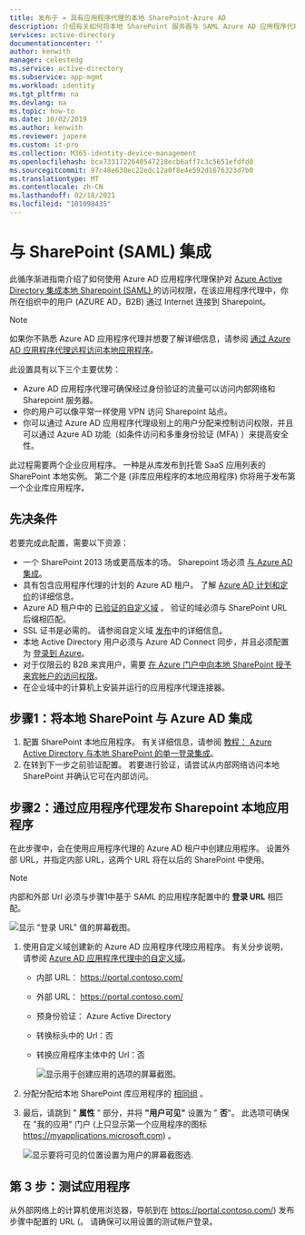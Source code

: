 ```yaml
---
title: 发布于 = 具有应用程序代理的本地 SharePoint-Azure AD
description: 介绍有关如何将本地 SharePoint 服务器与 SAML Azure AD 应用程序代理集成的基础知识。
services: active-directory
documentationcenter: ''
author: kenwith
manager: celestedg
ms.service: active-directory
ms.subservice: app-mgmt
ms.workload: identity
ms.tgt_pltfrm: na
ms.devlang: na
ms.topic: how-to
ms.date: 10/02/2019
ms.author: kenwith
ms.reviewer: japere
ms.custom: it-pro
ms.collection: M365-identity-device-management
ms.openlocfilehash: bca7331722640547218ecb6aff7c3c5651efdfd0
ms.sourcegitcommit: 97c48e630ec22edc12a0f8e4e592d1676323d7b0
ms.translationtype: MT
ms.contentlocale: zh-CN
ms.lasthandoff: 02/18/2021
ms.locfileid: "101098435"
---
```

# <a name="integrate-with-sharepoint-saml"></a>与 SharePoint (SAML) 集成

此循序渐进指南介绍了如何使用 Azure AD 应用程序代理保护对 [Azure Active Directory 集成本地 Sharepoint (SAML) ](https://docs.microsoft.com/azure/active-directory/saas-apps/sharepoint-on-premises-tutorial) 的访问权限，在该应用程序代理中，你所在组织中的用户 (AZURE AD，B2B) 通过 Internet 连接到 Sharepoint。

> [!NOTE] 
> 如果你不熟悉 Azure AD 应用程序代理并想要了解详细信息，请参阅 [通过 Azure AD 应用程序代理远程访问本地应用程序](https://docs.microsoft.com/azure/active-directory/manage-apps/application-proxy)。

此设置具有以下三个主要优势：

- Azure AD 应用程序代理可确保经过身份验证的流量可以访问内部网络和 Sharepoint 服务器。
- 你的用户可以像平常一样使用 VPN 访问 Sharepoint 站点。
- 你可以通过 Azure AD 应用程序代理级别上的用户分配来控制访问权限，并且可以通过 Azure AD 功能（如条件访问和多重身份验证 (MFA) ）来提高安全性。

此过程需要两个企业应用程序。 一种是从库发布到托管 SaaS 应用列表的 SharePoint 本地实例。 第二个是 (非库应用程序的本地应用程序) 你将用于发布第一个企业库应用程序。

## <a name="prerequisites"></a>先决条件

若要完成此配置，需要以下资源：
 - 一个 SharePoint 2013 场或更高版本的场。 Sharepoint 场必须 [与 Azure AD 集成](https://docs.microsoft.com/azure/active-directory/saas-apps/sharepoint-on-premises-tutorial)。
 - 具有包含应用程序代理的计划的 Azure AD 租户。 了解 [Azure AD 计划和定价](https://azure.microsoft.com/pricing/details/active-directory/)的详细信息。
 - Azure AD 租户中的 [已验证的自定义域](https://docs.microsoft.com/azure/active-directory/fundamentals/add-custom-domain) 。 验证的域必须与 SharePoint URL 后缀相匹配。
 - SSL 证书是必需的。 请参阅自定义域 [发布](https://docs.microsoft.com/azure/active-directory/manage-apps/application-proxy-configure-custom-domain)中的详细信息。
 - 本地 Active Directory 用户必须与 Azure AD Connect 同步，并且必须配置为 [登录到 Azure](https://docs.microsoft.com/azure/active-directory/hybrid/plan-connect-user-signin)。 
 - 对于仅限云的 B2B 来宾用户，需要 [在 Azure 门户中向本地 SharePoint 授予来宾帐户的访问权限](https://docs.microsoft.com/azure/active-directory/saas-apps/sharepoint-on-premises-tutorial#grant-access-to-a-guest-account-to-sharepoint-on-premises-in-the-azure-portal)。
 - 在企业域中的计算机上安装并运行的应用程序代理连接器。


## <a name="step-1-integrate-sharepoint-on-premises-with-azure-ad"></a>步骤1：将本地 SharePoint 与 Azure AD 集成 

1. 配置 SharePoint 本地应用程序。 有关详细信息，请参阅 [教程： Azure Active Directory 与本地 SharePoint 的单一登录集成](https://docs.microsoft.com/azure/active-directory/saas-apps/sharepoint-on-premises-tutorial)。
2. 在转到下一步之前验证配置。 若要进行验证，请尝试从内部网络访问本地 SharePoint 并确认它可在内部访问。 


## <a name="step-2-publish-the-sharepoint-on-premises-application-with-application-proxy"></a>步骤2：通过应用程序代理发布 Sharepoint 本地应用程序

在此步骤中，会在使用应用程序代理的 Azure AD 租户中创建应用程序。 设置外部 URL，并指定内部 URL，这两个 URL 将在以后的 SharePoint 中使用。

> [!NOTE] 
> 内部和外部 Url 必须与步骤1中基于 SAML 的应用程序配置中的 **登录 URL** 相匹配。

   ![显示 "登录 URL" 值的屏幕截图。](./media/application-proxy-integrate-with-sharepoint-server/sso-url-saml.png)


 1. 使用自定义域创建新的 Azure AD 应用程序代理应用程序。 有关分步说明，请参阅 [Azure AD 应用程序代理中的自定义域](https://docs.microsoft.com/azure/active-directory/manage-apps/application-proxy-configure-custom-domain)。

    - 内部 URL： https://portal.contoso.com/
    - 外部 URL： https://portal.contoso.com/
    - 预身份验证： Azure Active Directory
    - 转换标头中的 Url：否
    - 转换应用程序主体中的 Url：否

        ![显示用于创建应用的选项的屏幕截图。](./media/application-proxy-integrate-with-sharepoint-server/create-application-azure-active-directory.png)

2. 分配分配给本地 SharePoint 库应用程序的 [相同组](https://docs.microsoft.com/azure/active-directory/saas-apps/sharepoint-on-premises-tutorial#create-an-azure-ad-security-group-in-the-azure-portal) 。

3. 最后，请跳到 " **属性** " 部分，并将 **"用户可见"** 设置为 " **否**"。 此选项可确保在 "我的应用" 门户 (上只显示第一个应用程序的图标 https://myapplications.microsoft.com) 。

   ![显示要将可见的位置设置为用户的屏幕截图选.](./media/application-proxy-integrate-with-sharepoint-server/configure-properties.png)
 
## <a name="step-3-test-your-application"></a>第 3 步：测试应用程序

从外部网络上的计算机使用浏览器，导航到在 https://portal.contoso.com/) 发布步骤中配置的 URL (。 请确保可以用设置的测试帐户登录。

